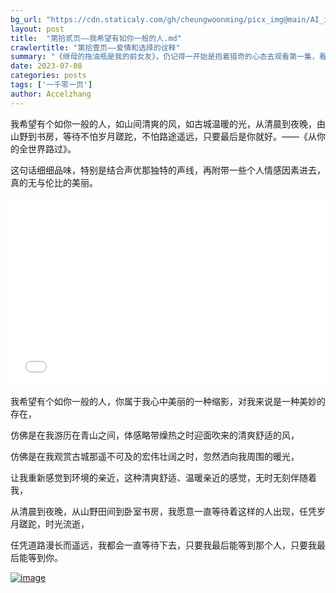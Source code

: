 ```yaml
---
bg_url: "https://cdn.staticaly.com/gh/cheungwoonming/picx_img@main/AI_img/AI-image-018.jpg"
layout: post
title:  "第拾贰页——我希望有如你一般的人.md"
crawlertitle: "第拾壹页——爱情和选择的诠释"
summary: "《继母的拖油瓶是我的前女友》，仍记得一开始是抱着猎奇的心态去观看第一集，看到中间完全没有一开始想看的场景，但是依旧被深深的吸引..."
date: 2023-07-08
categories: posts
tags: ['一千零一页']
author: Accelzhang
---
```


我希望有个如你一般的人，如山间清爽的风，如古城温暖的光，从清晨到夜晚，由山野到书房，等待不怕岁月蹉跎，不怕路途遥远，只要最后是你就好。——《从你的全世界路过》。

这句话细细品味，特别是结合声优那独特的声线，再附带一些个人情感因素进去，真的无与伦比的美丽。

<div style="position: relative; padding: 30% 45%;">
<iframe style="position: absolute; width: 100%; height: 100%; left: 0; top: 0;"  src="//player.bilibili.com/player.html?aid=552589255&bvid=BV1zi4y1k7Uz&cid=556366385&page=1" scrolling="no" border="0" frameborder="no" framespacing="0" allowfullscreen="true"> </iframe>
</div>

我希望有个如你一般的人，你属于我心中美丽的一种缩影，对我来说是一种美妙的存在，

仿佛是在我游历在青山之间，体感略带燥热之时迎面吹来的清爽舒适的风，

仿佛是在我观赏古城那遥不可及的宏伟壮阔之时，忽然洒向我周围的暖光，

让我重新感觉到环境的亲近，这种清爽舒适、温暖亲近的感觉，无时无刻伴随着我，

从清晨到夜晚，从山野田间到卧室书房，我愿意一直等待着这样的人出现，任凭岁月蹉跎，时光流逝，

任凭道路漫长而遥远，我都会一直等待下去，只要我最后能等到那个人，只要我最后能等到你。

[![image](https://cdn.staticaly.com/gh/cheungwoonming/picx_img@main/AI_img/AI-image-018.jpg)](https://cdn.staticaly.com/gh/cheungwoonming/picx_img@main/AI_img/AI-image-018.jpg)
